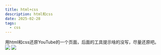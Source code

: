 ```yaml
---
title: html+css
description: html和css
date: 2025-02-28
tags:
  - css
---
```



用html和css还原YouTube的一个页面，后面的工具提示啥的没写，尽量还原吧。
<img src="/clone.png">
<img src="/code.png">
